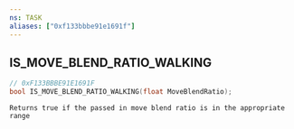 ```yaml
---
ns: TASK
aliases: ["0xf133bbbe91e1691f"]
---
```

## IS_MOVE_BLEND_RATIO_WALKING

```c
// 0xF133BBBE91E1691F
bool IS_MOVE_BLEND_RATIO_WALKING(float MoveBlendRatio);
```

```
Returns true if the passed in move blend ratio is in the appropriate range
```
